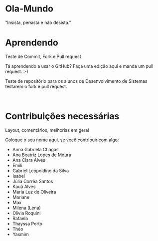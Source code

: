 # Ola-Mundo
"Insista, persista e não desista."

# Aprendendo
Teste de Commit, Fork e Pull request

Tá aprendendo a usar o GitHub? Faça uma edição aqui e manda um pull request. :-)

  Teste de repositório para os alunos de Desenvolvimento de Sistemas testarem o fork e pull request.

  <br>
  <h1>Contribuições necessárias</h1>


  Layout, comentários, melhorias em geral

Coloque o seu nome aqui, se você contribuir com algo:
- Anna Gabriela Chagas
- Ana Beatriz Lopes de Moura
- Ana Clara Alves
- Emili
- Gabriel Leopoldino da Silva
- Isabel
- Júlia Corrêa Santos 
- Kauã Alves
- Maria Luz de Oliveira
- Mariane
- Max
- Milena (Lena)
- Olívia Roquini
- Rafaela
- Thayssa Porto 
- Théo 
- Yasmim 
